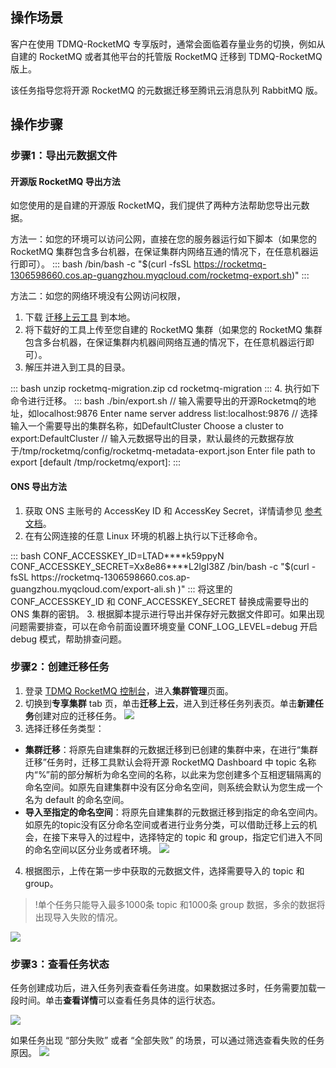 ## 操作场景

客户在使用 TDMQ-RocketMQ 专享版时，通常会面临着存量业务的切换，例如从自建的 RocketMQ 或者其他平台的托管版 RocketMQ 迁移到 TDMQ-RocketMQ 版上。

该任务指导您将开源 RocketMQ 的元数据迁移至腾讯云消息队列 RabbitMQ 版。

## 操作步骤

### 步骤1：导出元数据文件

#### 开源版 RocketMQ 导出方法

如您使用的是自建的开源版 RocketMQ，我们提供了两种方法帮助您导出元数据。

方法一：如您的环境可以访问公网，直接在您的服务器运行如下脚本（如果您的 RocketMQ 集群包含多台机器，在保证集群内网络互通的情况下，在任意机器运行即可）。
<dx-codeblock>
:::  bash
/bin/bash -c "$(curl -fsSL https://rocketmq-1306598660.cos.ap-guangzhou.myqcloud.com/rocketmq-export.sh)"
:::
</dx-codeblock>



方法二：如您的网络环境没有公网访问权限，

1. 下载 [迁移上云工具](https://rocketmq-1306598660.cos.ap-guangzhou.myqcloud.com/rocketmq-migration.zip) 到本地。
2. 将下载好的工具上传至您自建的 RocketMQ 集群（如果您的 RocketMQ 集群包含多台机器，在保证集群内机器间网络互通的情况下，在任意机器运行即可）。
3. 解压并进入到工具的目录。
<dx-codeblock>
:::  bash
unzip rocketmq-migration.zip
cd rocketmq-migration
:::
</dx-codeblock>
4. 执行如下命令进行迁移。
<dx-codeblock>
:::  bash
./bin/export.sh
// 输入需要导出的开源Rocketmq的地址，如localhost:9876
Enter name server address list:localhost:9876
// 选择输入一个需要导出的集群名称，如DefaultCluster
Choose a cluster to export:DefaultCluster
// 输入元数据导出的目录，默认最终的元数据存放于/tmp/rocketmq/config/rocketmq-metadata-export.json
Enter file path to export [default /tmp/rocketmq/export]:
:::
</dx-codeblock>

#### ONS 导出方法

1. 获取 ONS 主账号的 AccessKey ID 和 AccessKey Secret，详情请参见 [参考文档](https://help.aliyun.com/document_detail/151530.html)。
2. 在有公网连接的任意 Linux 环境的机器上执行以下迁移命令。
<dx-codeblock>
:::  bash
CONF_ACCESSKEY_ID=LTAD****k59ppyN CONF_ACCESSKEY_SECRET=Xx8e86****L2lgI38Z /bin/bash -c "$(curl -fsSL https://rocketmq-1306598660.cos.ap-guangzhou.myqcloud.com/export-ali.sh )"
:::
</dx-codeblock>
<dx-alert infotype="notice" title="">
将这里的 CONF_ACCESSKEY_ID 和 CONF_ACCESSKEY_SECRET 替换成需要导出的 ONS 集群的密钥。
</dx-alert>
3. 根据脚本提示进行导出并保存好元数据文件即可。如果出现问题需要排查，可以在命令前面设置环境变量 CONF_LOG_LEVEL=debug 开启 debug 模式，帮助排查问题。



### 步骤2：创建迁移任务

1. 登录 [TDMQ RocketMQ 控制台](https://console.cloud.tencent.com/tdmq/rocket-cluster)，进入**集群管理**页面。
2. 切换到**专享集群** tab 页，单击**迁移上云**，进入到迁移任务列表页。单击**新建任务**创建对应的迁移任务。
![](https://qcloudimg.tencent-cloud.cn/raw/378cf771ace5643c67fb5f27cff14911.png)          
3. 选择迁移任务类型：
  - **集群迁移**：将原先自建集群的元数据迁移到已创建的集群中来，在进行“集群迁移”任务时，迁移工具默认会将开源 RocketMQ Dashboard 中 topic 名称内“%”前的部分解析为命名空间的名称，以此来为您创建多个互相逻辑隔离的命名空间。如原先自建集群中没有区分命名空间，则系统会默认为您生成一个名为 default 的命名空间。
  - **导入至指定的命名空间**：将原先自建集群的元数据迁移到指定的命名空间内。如原先的topic没有区分命名空间或者进行业务分类，可以借助迁移上云的机会，在接下来导入的过程中，选择特定的 topic 和 group，指定它们进入不同的命名空间以区分业务或者环境。
![](https://qcloudimg.tencent-cloud.cn/raw/865200e3dff2958fc6817aa65de63651.png)        
4. 根据图示，上传在第一步中获取的元数据文件，选择需要导入的 topic 和 group。
> !单个任务只能导入最多1000条 topic 和1000条 group 数据，多余的数据将出现导入失败的情况。
> 
![](https://qcloudimg.tencent-cloud.cn/raw/5d8dbb349fb067adb66179d82c5b1b67.png)              



### 步骤3：查看任务状态

任务创建成功后，进入任务列表查看任务进度。如果数据过多时，任务需要加载一段时间。单击**查看详情**可以查看任务具体的运行状态。

![](https://qcloudimg.tencent-cloud.cn/raw/983619844f8e1446eadeeb9f0e2c9a70.png)                     

如果任务出现 “部分失败” 或者 “全部失败” 的场景，可以通过筛选查看失败的任务原因。
![](https://qcloudimg.tencent-cloud.cn/raw/f8a2b3ee4f6aed959a7868665942aac0.png)
